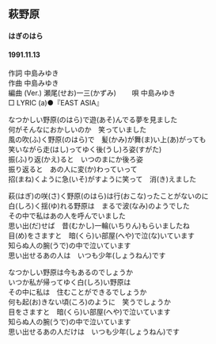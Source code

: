 ## 萩野原
#### はぎのはら
#### 1991.11.13  


作詞     中島みゆき  
作曲      中島みゆき  
編曲 (Ver.) 瀬尾(せお)一三(かずみ)　　 
唄     中島みゆき   
□ LYRIC (a)●『EAST ASIA』   　
  
なつかしい野原(のはら)で遊(あそ)んでる夢を見ました  
何がそんなにおかしいのか　笑っていました  
風の吹(ふ)く野原(のはら)で　髪(かみ)が舞(ま)い上(あ)がっても  
笑いながら走(はし)ってゆく後(うし)ろ姿(すがた)  
振(ふ)り返(かえ)ると　いつのまにか後ろ姿  
振り返ると　あの人に変(か)わっていって  
招(まね)くように急(いそ)がすように笑って　消(き)えました  
  
萩(はぎ)の咲(さ)く野原(のはら)は行(おこな)ったことがないのに  
白(しろ)く揺(ゆ)れる野原は　まるで波(なみ)のようでした  
その中で私はあの人を呼んでいました  
思い出(だ)せば　昔(むかし)一輪(いちりん)もらいましたね  
目(め)をさますと　暗(くら)い部屋(へや)で泣(な)いています  
知らぬ人の腕(うで)の中で泣いています  
思い出せるあの人は　いつも少年(しょうねん)です  
  
なつかしい野原は今もあるのでしょうか  
いつか私が帰ってゆく白(しろ)い野原は  
その中に私は　住むことができるでしょうか  
何も起(お)きない頃(ころ)のように　笑うでしょうか  
目をさますと　暗(くら)い部屋(へや)で泣いています  
知らぬ人の腕(うで)の中で泣いています  
思い出せるあの人だけは　いつも少年(しょうねん)です  